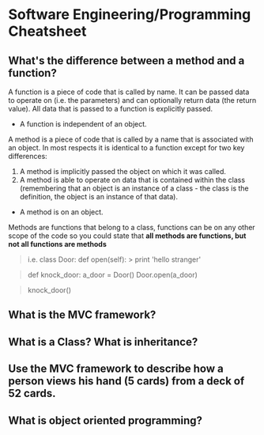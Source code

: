 # Software Engineering/Programming Cheatsheet

## What's the difference between a method and a function?

A function is a piece of code that is called by name. It can be passed data to operate on (i.e. the parameters) and can optionally return data (the return value). All data that is passed to a function is explicitly passed.
- A function is independent of an object.

A method is a piece of code that is called by a name that is associated with an object. In most respects it is identical to a function except for two key differences:
1. A method is implicitly passed the object on which it was called.
2. A method is able to operate on data that is contained within the class (remembering that an object is an instance of a class - the class is the definition, the object is an instance of that data).
- A method is on an object.

Methods are functions that belong to a class, functions can be on any other scope of the code so you could state that **all methods are functions, but not all functions are methods**

> i.e. 
> class Door:
  > def open(self):
    > print 'hello stranger'

> def knock_door:
  > a_door = Door()
  > Door.open(a_door)

> knock_door()



## What is the MVC framework? 

## What is a Class? What is inheritance? 

## Use the MVC framework to describe how a person views his hand (5 cards) from a deck of 52 cards.

## What is object oriented programming?
